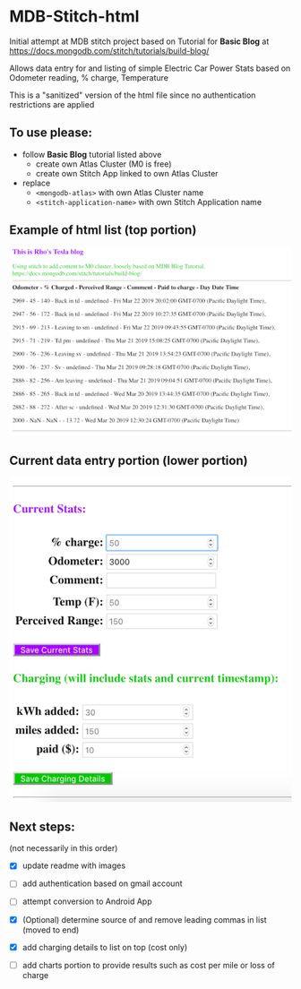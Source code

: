 # MDB-Stitch-html
Initial attempt at MDB stitch project
based on Tutorial for **Basic Blog** at https://docs.mongodb.com/stitch/tutorials/build-blog/

Allows data entry for and listing of simple Electric Car Power Stats based on Odometer reading, % charge, Temperature

This is a "sanitized" version of the html file since no authentication restrictions are applied

## To use please:

- follow **Basic Blog** tutorial listed above
     - create own Atlas Cluster (M0 is free)
     - create own Stitch App linked to own Atlas Cluster
- replace
     - `<mongodb-atlas>` with own Atlas Cluster name
     - `<stitch-application-name>` with own Stitch Application name


## Example of html list (top portion)


![image1](./images/top03.png)


## Current data entry portion (lower portion)


![image2](./images/bot03.png)


## Next steps: 

(not necessarily in this order)


- [x] update readme with images
- [ ] add authentication based on gmail account
- [ ] attempt conversion to Android App
- [x] (Optional) determine source of and remove leading commas in list (moved to end)
- [x] add charging details to list on top (cost only)
- [ ] add charts portion to provide results such as cost per mile or loss of charge


